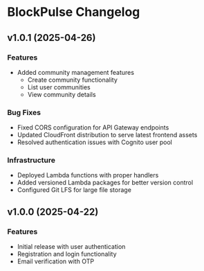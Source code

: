 # BlockPulse Changelog

## v1.0.1 (2025-04-26)

### Features
- Added community management features
  - Create community functionality
  - List user communities
  - View community details

### Bug Fixes
- Fixed CORS configuration for API Gateway endpoints
- Updated CloudFront distribution to serve latest frontend assets
- Resolved authentication issues with Cognito user pool

### Infrastructure
- Deployed Lambda functions with proper handlers
- Added versioned Lambda packages for better version control
- Configured Git LFS for large file storage

## v1.0.0 (2025-04-22)

### Features
- Initial release with user authentication
- Registration and login functionality
- Email verification with OTP
